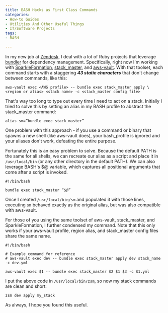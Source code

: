 ```yaml
---
title: BASH Hacks as First Class Commands
categories:
- How-to Guides
- Utilities And Other Useful Things
- IT/Software Projects
tags:
- BASH

---
```


In my new job at [Zendesk](https://www.zendesk.com/), I deal with a lot of Ruby
projects that leverage [bundler](http://bundler.io/) for dependency management.
Specifically, right now I'm working with
[SparkleFormation](http://www.sparkleformation.io/),
[stack_master](https://github.com/envato/stack_master), and
[aws-vault](https://github.com/99designs/aws-vault). With that toolset, each
command starts with a staggering **_43 static characters_** that don't change
between commands, like this:

```shell
aws-vault exec <AWS profile> -- bundle exec stack_master apply \
<region or alias> <stack name> -c <stack_master config file>
```

That's way too long to type out every time I need to act on a stack. Initially I
tried to solve this by setting an alias in my BASH profile to abstract the
stack_master command:

```shell
alias sm=”bundle exec stack_master”
```

One problem with this approach - if you use a command or binary that spawns a
new shell (like aws-vault does), your bash_profile is ignored and your aliases
don't work, defeating the entire purpose.

Fortunately this is an easy problem to solve. Because the default PATH is the
same for all shells, we can recreate our alias as a script and place it in
`/usr/local/bin` (or any other directory in the default PATH). We can also
leverage BASH's $@ variable, which captures all positional arguments that come
after a script is invoked.

```shell
#!/bin/bash

bundle exec stack_master “$@”
```

Once I created `/usr/local/bin/sm` and populated it with those lines, executing
`sm` behaved exactly as the original alias, but was also compatible with
aws-vault.

For those of you using the same toolset of aws-vault, stack_master, and
SparkleFormation, I further condensed my command. Note that this only works if
your aws-vault profile, region alias, and stack_master config files share the
same name.

```shell
#!/bin/bash

# Example command for reference
# aws-vault exec dev -- bundle exec stack_master apply dev stack_name -c dev.yml

aws-vault exec $1 -- bundle exec stack_master $2 $1 $3 -c $1.yml
```

I put the above code in `/usr/local/bin/zsm`, so now my stack commands
are clean and short:

```shell
zsm dev apply my_stack
```

As always, I hope you found this useful.
